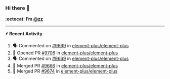 ### Hi there 👋

**:octocat: I’m [@zz](https://github.com/holazz)**

---

**:zap: Recent Activity**

<!--START_SECTION:activity-->
1. 🗣 Commented on [#9669](https://github.com/element-plus/element-plus/issues/9669) in [element-plus/element-plus](https://github.com/element-plus/element-plus)
2. 💪 Opened PR [#9706](https://github.com/element-plus/element-plus/pull/9706) in [element-plus/element-plus](https://github.com/element-plus/element-plus)
3. 🗣 Commented on [#9669](https://github.com/element-plus/element-plus/issues/9669) in [element-plus/element-plus](https://github.com/element-plus/element-plus)
4. 🎉 Merged PR [#9666](https://github.com/element-plus/element-plus/pull/9666) in [element-plus/element-plus](https://github.com/element-plus/element-plus)
5. 🎉 Merged PR [#9674](https://github.com/element-plus/element-plus/pull/9674) in [element-plus/element-plus](https://github.com/element-plus/element-plus)
<!--END_SECTION:activity-->
